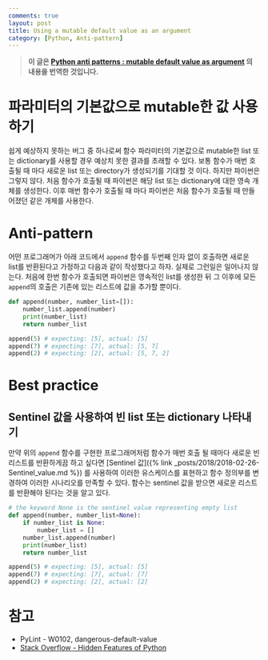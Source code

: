 ```yaml
---
comments: true
layout: post
title: Using a mutable default value as an argument
category: [Python, Anti-pattern]
---
```


>**이 글은 [Python anti patterns : mutable default value as argument](https://docs.quantifiedcode.com/python-anti-patterns/correctness/mutable_default_value_as_argument.html) 의 내용을 번역한 것입니다.**

# 파라미터의 기본값으로 mutable한 값 사용하기

쉽게 예상하지 못하는 버그 중 하나로써 함수 파라미터의 기본값으로 mutable한 list 또는 dictionary를 사용할 경우 예상치 못한 결과를 초래할 수 있다. 보통 함수가 매번 호출될 때 마다 새로운 list 또는 directory가 생성되기를 기대할 것 이다. 하지만 파이썬은 그렇지 않다. 처음 함수가 호출될 때 파이썬은 해당 list 또는 dictionary에 대한 영속 개체를 생성한다. 이후 매번 함수가 호출될 때 마다 파이썬은 처음 함수가 호출될 때 만들어졌던 같은 개체를 사용한다.

# Anti-pattern

어떤 프로그래머가 아래 코드에서 `append` 함수를 두번째 인자 없이 호출하면 새로운 list를 반환된다고 가정하고 다음과 같이 작성했다고 하자. 실제로 그런일은 일어나지 않는다. 처음에 한번 함수가 호출되면 파이썬은 영속적인 list를 생성한 뒤 그 이후에 모든 `append`의 호출은 기존에 있는 리스트에 값을 추가할 뿐이다.

```python
def append(number, number_list=[]):
    number_list.append(number)
    print(number_list)
    return number_list

append(5) # expecting: [5], actual: [5]
append(7) # expecting: [7], actual: [5, 7]
append(2) # expecting: [2], actual: [5, 7, 2]
```

# Best practice

## Sentinel 값을 사용하여 빈 list 또는 dictionary 나타내기

만약 위의 `append` 함수를 구현한 프로그래머처럼 함수가 매번 호출 될 때마다 새로운 빈 리스트를 반환하게끔 하고 싶다면 [Sentinel 값]({% link _posts/2018/2018-02-26-Sentinel_value.md %})
를 사용하여 이러한 유스케이스를 표현하고 함수 정의부를 변경하여 이러한 시나리오를 만족할 수 있다. 함수는 sentinel 값을 받으면 새로운 리스트를 반환해야 된다는 것을 알고 있다.

```python
# the keyword None is the sentinel value representing empty list
def append(number, number_list=None):
    if number_list is None:
        number_list = []
    number_list.append(number)
    print(number_list)
    return number_list

append(5) # expecting: [5], actual: [5]
append(7) # expecting: [7], actual: [7]
append(2) # expecting: [2], actual: [2]
```

# 참고
- PyLint - W0102, dangerous-default-value
- [Stack Overflow - Hidden Features of Python](http://stackoverflow.com/questions/101268/hidden-features-of-python#113198)
